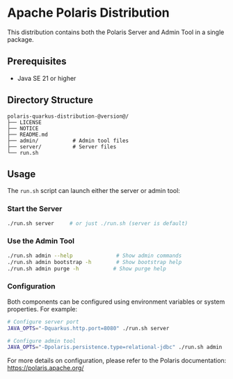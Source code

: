 # Apache Polaris Distribution

This distribution contains both the Polaris Server and Admin Tool in a single package.

## Prerequisites

- Java SE 21 or higher

## Directory Structure

```
polaris-quarkus-distribution-@version@/
├── LICENSE
├── NOTICE
├── README.md
├── admin/           # Admin tool files
├── server/          # Server files
└── run.sh
```

## Usage

The `run.sh` script can launch either the server or admin tool:

### Start the Server

```bash
./run.sh server     # or just ./run.sh (server is default)
```

### Use the Admin Tool

```bash
./run.sh admin --help              # Show admin commands
./run.sh admin bootstrap -h        # Show bootstrap help
./run.sh admin purge -h           # Show purge help
```

### Configuration

Both components can be configured using environment variables or system properties. For example:

```bash
# Configure server port
JAVA_OPTS="-Dquarkus.http.port=8080" ./run.sh server

# Configure admin tool
JAVA_OPTS="-Dpolaris.persistence.type=relational-jdbc" ./run.sh admin
```

For more details on configuration, please refer to the Polaris documentation:
https://polaris.apache.org/ 